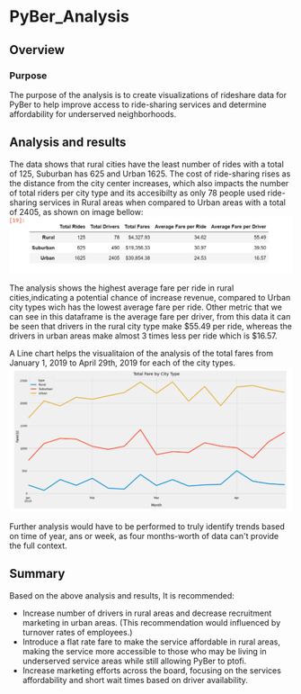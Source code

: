 # PyBer_Analysis
## Overview
### Purpose
The purpose of the analysis is to create visualizations of rideshare data for PyBer to 
help improve access to ride-sharing services and determine 
affordability for underserved neighborhoods.

## Analysis and results
The data shows that rural cities have the least number of rides with a total of 125, Suburban has 625 and Urban 1625.
The cost of ride-sharing rises as the distance from the city center increases, which also impacts the number of total riders per city type and its accesibilty as only 78 people used ride-sharing services in Rural areas when compared to Urban areas with a total of 2405, as shown on image bellow:
![This is an image](https://github.com/Fbullman/PyBer_Analysis/blob/main/Resources/Ride%20share%20comparison.png)


The analysis shows the highest average fare per ride in rural cities,indicating a potential chance of increase revenue, compared to Urban city types wich has the lowest average fare per ride. Other metric that we can see in this dataframe is the average fare per driver, from this data it can be seen that drivers in the rural city type make $55.49 per ride, whereas the drivers in urban areas make almost 3 times less per ride which is $16.57.

A Line chart helps the  visualitaion of the analysis of the total fares from January 1, 2019 to April 29th, 2019 for each of the city types.
![This is an image](https://github.com/Fbullman/PyBer_Analysis/blob/main/Resources/PyBer_fare_summary.png)

Further analysis would have to be performed to truly identify trends based on time of year, ans or week, as four months-worth of data can't provide the full context.


## Summary
Based on the above analysis and results, It is recommended:

- Increase number of drivers in rural areas and decrease recruitment marketing in urban areas. (This recommendation would influenced by turnover rates of employees.)
- Introduce a flat rate fare to make the service affordable in rural areas, making the service more accessible to those who may be living in underserved service areas while still allowing PyBer to ptofi.
- Increase marketing efforts across the board, focusing on the services affordability and short wait times based on driver availability.
